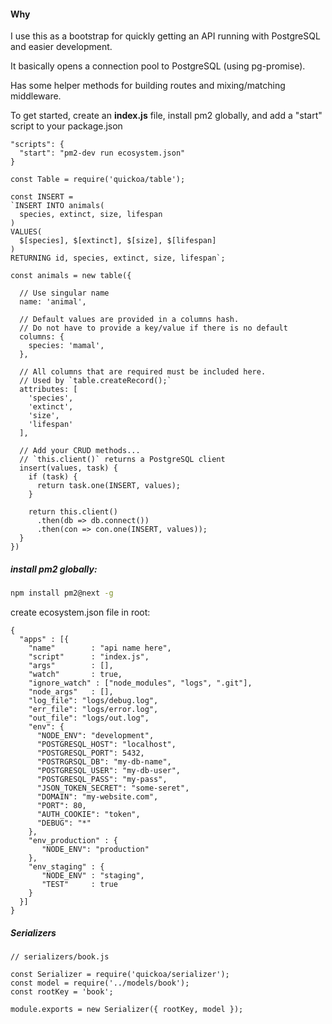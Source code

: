 #### Why
I use this as a bootstrap for quickly getting an API running with PostgreSQL and easier development.

It basically opens a connection pool to PostgreSQL (using pg-promise).

Has some helper methods for building routes and mixing/matching middleware.


To get started, create an **index.js** file, install pm2 globally, and add a "start" script to your package.json
```
"scripts": {
  "start": "pm2-dev run ecosystem.json"
}
```

```
const Table = require('quickoa/table');

const INSERT = 
`INSERT INTO animals(
  species, extinct, size, lifespan
)
VALUES(
  $[species], $[extinct], $[size], $[lifespan]
)
RETURNING id, species, extinct, size, lifespan`;

const animals = new table({

  // Use singular name
  name: 'animal',

  // Default values are provided in a columns hash.
  // Do not have to provide a key/value if there is no default
  columns: {
    species: 'mamal',
  },

  // All columns that are required must be included here.
  // Used by `table.createRecord();`
  attributes: [
    'species',
    'extinct',
    'size',
    'lifespan'
  ],

  // Add your CRUD methods...
  // `this.client()` returns a PostgreSQL client
  insert(values, task) {
    if (task) {
      return task.one(INSERT, values);
    }

    return this.client()
      .then(db => db.connect())
      .then(con => con.one(INSERT, values));
  }
})
```

##### install pm2 globally:

```bash
npm install pm2@next -g
```

create ecosystem.json file in root:
```
{
  "apps" : [{
    "name"        : "api name here",
    "script"      : "index.js",
    "args"        : [],
    "watch"       : true,
    "ignore_watch" : ["node_modules", "logs", ".git"],
    "node_args"   : [],
    "log_file": "logs/debug.log",
    "err_file": "logs/error.log",
    "out_file": "logs/out.log",
    "env": {
      "NODE_ENV": "development",
      "POSTGRESQL_HOST": "localhost",
      "POSTGRESQL_PORT": 5432,
      "POSTRGRSQL_DB": "my-db-name",
      "POSTGRESQL_USER": "my-db-user",
      "POSTGRESQL_PASS": "my-pass",
      "JSON_TOKEN_SECRET": "some-seret",
      "DOMAIN": "my-website.com",
      "PORT": 80,
      "AUTH_COOKIE": "token",
      "DEBUG": "*"
    },
    "env_production" : {
       "NODE_ENV": "production"
    },
    "env_staging" : {
       "NODE_ENV" : "staging",
       "TEST"     : true
    }
  }]
}
```

##### Serializers
```
// serializers/book.js

const Serializer = require('quickoa/serializer');
const model = require('../models/book');
const rootKey = 'book';

module.exports = new Serializer({ rootKey, model });
```
